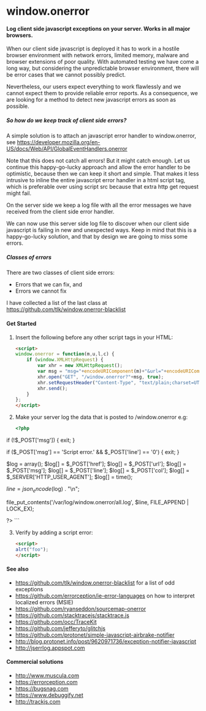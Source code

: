 window.onerror
====
#### Log client side javascript exceptions on your server. Works in all major browsers.

When our client side javascript is deployed it has to work in a hostile browser environment with network errors, limited memory, malware and browser extensions of poor quality. With automated testing we have come a long way, but considering the unpredictable browser environment, there will be error cases that we cannot possibly predict.

Nevertheless, our users expect everything to work flawlessly and we cannot expect them to provide reliable error reports. As a consequence, we are looking for a method to detect new javascript errors as soon as possible.

##### So how do we keep track of client side errors?

A simple solution is to attach an javascript error handler to window.onerror, see https://developer.mozilla.org/en-US/docs/Web/API/GlobalEventHandlers.onerror

Note that this does not catch all errors! But it might catch enough. Let us continue this happy-go-lucky approach and allow the error handler to be optimistic, because then we can keep it short and simple. That makes it less intrusive to inline the entire javascript error handler in a html script tag, which is preferable over using script src because that extra http get request might fail.

On the server side we keep a log file with all the error messages we have 
received from the client side error handler.

We can now use this server side log file to discover when our client side javascript is failing in new and unexpected ways. Keep in mind that this is a happy-go-lucky solution, and that by design we are going to miss some errors.


##### Classes of errors
There are two classes of client side errors:
* Errors that we can fix, and
* Errors we cannot fix 

I have collected a list of the last class at https://github.com/tlk/window.onerror-blacklist


#### Get Started

1. Insert the following before any other script tags in your HTML:

    ```html
    <script>
    window.onerror = function(m,u,l,c) {
        if (window.XMLHttpRequest) {
            var xhr = new XMLHttpRequest();
            var msg = "msg="+encodeURIComponent(m)+"&url="+encodeURIComponent(u)+"&line="+l+"&col="+c+"&href="+encodeURIComponent(window.location.href);
            xhr.open("GET", "/window.onerror?"+msg, true);
            xhr.setRequestHeader("Content-Type", "text/plain;charset=UTF-8");
            xhr.send();
        }
    };
    </script>
    ```

2. Make your server log the data that is posted to /window.onerror e.g:

    ```php
    <?php

if (!$_POST['msg']) {
        exit;
}

if ($_POST['msg'] == 'Script error.' && $_POST['line'] == '0') {
        exit;
}

$log = array();
$log[] = $_POST['href'];
$log[] = $_POST['url'];
$log[] = $_POST['msg'];
$log[] = $_POST['line'];
$log[] = $_POST['col'];
$log[] = $_SERVER['HTTP_USER_AGENT'];
$log[] = time();

$line = json_encode($log) . "\n";

file_put_contents('/var/log/window.onerror/all.log', $line, FILE_APPEND | LOCK_EX);

?>
    ```

3. Verify by adding a script error:

    ```html
    <script>
    alrt("foo");
    </script>
    ```


#### See also

* https://github.com/tlk/window.onerror-blacklist for a list of odd exceptions
* https://github.com/errorception/ie-error-languages on how to interpret localized errors (MSIE)
* https://github.com/ryanseddon/sourcemap-onerror
* https://github.com/stacktracejs/stacktrace.js
* https://github.com/occ/TraceKit
* https://github.com/jefferyto/glitchjs
* https://github.com/protonet/simple-javascript-airbrake-notifier
* http://blog.protonet.info/post/9620971736/exception-notifier-javascript
* http://jserrlog.appspot.com


#### Commercial solutions

* http://www.muscula.com
* https://errorception.com
* https://bugsnag.com
* https://www.debuggify.net
* http://trackjs.com
